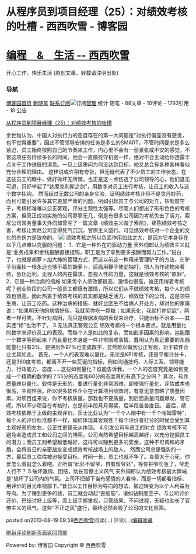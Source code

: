 
# 从程序员到项目经理（25）：对绩效考核的吐槽 - 西西吹雪 - 博客园
# [编程　&　生活      --       西西吹雪](https://www.cnblogs.com/watsonyin/)
开心工作，快乐生活  (原创文章，转载请注明出处)

### 导航
[博客园](https://www.cnblogs.com/)[首页](https://www.cnblogs.com/watsonyin/)
[新随笔](https://i.cnblogs.com/EditPosts.aspx?opt=1)
[联系](https://msg.cnblogs.com/send/%E8%A5%BF%E8%A5%BF%E5%90%B9%E9%9B%AA)[订阅](https://www.cnblogs.com/watsonyin/rss)![订阅](//www.cnblogs.com/images/xml.gif)[管理](https://i.cnblogs.com/)
统计
随笔 -		88文章 -		10评论 -		1793引用 -		18
公告

[从程序员到项目经理（25）：对绩效考核的吐槽](https://www.cnblogs.com/watsonyin/p/3267239.html)

余世维认为，中国人对执行力的态度存在的第一大问题是“对执行偏差没有感觉，也不觉得重要”，因此不管领导安排的任务是多么的SMART，不管时间要求是多么紧迫，员工始终按照自己的节奏来工作，内心里不会有一丝紧张或不安的感觉。不管这项任务持续多长的时间，他会一直像死守机密一样，绝对不会主动给你透露半点关于工作进展的消息。一旦上级质问为何没达到目标，他又总会有各种各样看似充分合理的理由。
这样说或许稍有夸张，但无疑代表了不少员工的工作状态，在这些员工的眼中，做好做坏无所谓，也正是这一点伤透了公司领导的心，他们退无可退，只好举起了“达摩克利斯之剑”，用数字对员工进行考核，让员工的收入与这个数字挂钩。
然而经过无数公司的亲身实验，证明绩效考核非但不是灵丹妙药，而且可能引发许多其它更加严重的问题，例如引起员工与公司的对立，钻制度空子，考核标准难以公正客观，评分主观性太强等。尽管人们想出了形形色色的考核方案，但真正成功实施的公司寥寥无几，倒是有很多公司因为考核失去了活力。索尼公司常务董事天外伺郎曾写了一篇文章《绩效主义毁了索尼》，痛陈绩效考核之害，考核让索尼公司变得死气沉沉，官僚主义盛行。可见绩效考核对一个企业的文化的杀伤力是致命的。
![](https://images0.cnblogs.com/blog/7035/201308/19115033-a8c1f8cdf096496bb370a64694af6118.jpg)
绩效考核之所以负面作用如此之大，是因为它本身存在以下几点难以克服的问题：
1．它是一种外在的驱动力量
天外伺郎认为绩效主义就是“业务成果和金钱报酬直接挂钩，职工是为了拿到更多报酬而努力工作。”说白了，也就是胡萝卜加大棒的管理方式，而这以前这一种用来管理驴子的方法，在驴子前面挂一根永远也够不着的胡萝卜，后面用鞭子使劲抽打。把人当作动物来看待，急功近利，无视人的内在需求，忽视人性的力量，这就是绩效考核的“原罪”。
2．它是一种治病的措施
如果每个人绩效都很高，激情也很高，谁还用得着考核呢？创业阶段的公司一般员工都很有激情，所以它们从不做绩效考核，每个人的绩效也很高。因此热衷于绩效考核的其实都是缺乏活力、绩效低下的公司，这是领导生病，让员工吃药。这种治病的措施，就好比医生不给病人开处方，却对他的家属说：“如果明天他的病情好转，我就奖你吃一颗糖；如果恶化，我就打你屁屁”，两者一样可笑。不针对病因，而只是根据发病的表现来治疗，只能治标不治本——其实连“标”也治不了。
3.无法真正客观公正
绩效考核的一个根本要点，就是用量化的数字来评价员工的表现。而每个人是如此的复杂，受如此多因素的影响，岂能跟一个数字等同起来？而且量化本身是一件非常困难事情，戴明认为真正重要的东西能量化只有3%，要把另外97%也变成数字，显然难以做到公正客观，对于软件企业尤其如此。
首先，一个人的表现难以量化。无论是KPI考核，还是平衡计分卡，还是360度考核，都离不开一些荒诞的指标，例如沟通技巧、人际关系、领导能力、行政能力、态度……这些如何量化？谁能告诉我，一个人的态度究竟是如何变成一个精确的数字的？55分的态度和60分的态度真的有高下之分吗？
其次，软件质量难以量化。软件是无形的，要进行量化非常困难，即使强行量化，评估成本也很高，主观性强。所以很多软件企业在计算项目绩效时，有意无意忽略了质量因素。对项目组来说，你不考核质量，那我也不要质量，到后面质量问题爆发，管它呢。所以不少项目在考核时，总是前半段月月得奖，后半段苦苦度日。
最后，绩效考核依赖于上级的主观评价。莎士比亚认为“一千个人眼中有一千个哈姆雷特”，每个人的评价标准都不一样，如何体现其客观性？每个评价者打分的时候会受到其主观好恶的左右，公正性更是无从体现。
4.引发公司与员工的对立
绩效考核不可避免会造成员工和公司之间的博弈。公司当然希望目标越高越好，以充分挖掘员工的潜力；而员工则希望越低越好，这样可以赚到更多的奖金，这种不可调和的矛盾，会将昔日的亲密战友变成绩效考核战场上的敌人。
然而公司总是强势的一方，最后员工往往被迫接受目标，时间一长，员工也就不争了。哀莫大于心死，你爱怎么着就怎么着吧。正所谓“此处不留爷，自有留爷处”，等你把爷罚急了，爷走人行不？
5.破坏激情、团结，助长官僚主义风气
天外伺郎认为绩效考核最大弊端是“搞坏了公司内的气氛。上司不把部下当有感情的人看待，而是一切都看指标、用评价的目光审视部下。”昔日以工作目标为导向的想法，被迫转变为以个人利益为导向。为了赚到更多的钱，员工就会动起“歪脑筋”，诸如钻制度空子、与公司讨价还价、巴结讨好上级等，而上级手握重权，只管结果、不问过程，无疑也助长了官僚主义的风气。这些“不正之风”盛行，最终必然会毁了公司的文化氛围。





posted on2013-08-19 09:59[西西吹雪](https://www.cnblogs.com/watsonyin/)阅读(...) 评论(...)[编辑](https://i.cnblogs.com/EditPosts.aspx?postid=3267239)[收藏](#)


[刷新评论](javascript:void(0);)[刷新页面](#)[返回顶部](#top)






Powered by:
博客园
Copyright © 西西吹雪
